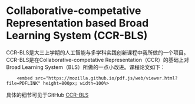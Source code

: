 # Collaborative-competative Representation based Broad Learning System (CCR-BLS)

CCR-BLS是大三上学期的人工智能与多学科实践创新课程中我所做的一个项目。    
CCR-BLS是在Collaborative-competative Representation（CCR）的基础上对Broad Learning System（BLS）所做的一点小改进。课程论文如下：  
```pdf
	<embed src="https://mozilla.github.io/pdf.js/web/viewer.html?file=PDFLINK" height=800px; width=100%>
```
具体的细节可见于GitHub
[CCR-BLS](https://github.com/WuGuangHeng/CCR_BLS)  
